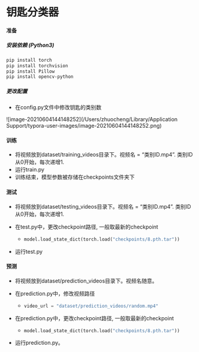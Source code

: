 # 钥匙分类器

#### 准备

##### 安装依赖 (Python3)

```bash
pip install torch
pip install torchvision
pip install Pillow
pip install opencv-python
```

##### 更改配置

- 在config.py文件中修改钥匙的类别数

![image-20210604144148252](/Users/zhuocheng/Library/Application Support/typora-user-images/image-20210604144148252.png)

#### 训练

- 将视频放到dataset/training_videos目录下。视频名 = “类别ID.mp4”. 类别ID从0开始，每次递增1.
- 运行train.py
- 训练结束，模型参数被存储在checkpoints文件夹下

#### 测试

- 将视频放到dataset/testing_videos目录下。视频名 = “类别ID.mp4”. 类别ID从0开始，每次递增1.

- 在test.py中，更改checkpoint路径, 一般取最新的checkpoint

  - ```python
    model.load_state_dict(torch.load("checkpoints/8.pth.tar"))
    ```

- 运行test.py

#### 预测

- 将视频放到dataset/prediction_videos目录下。视频名随意。

- 在prediction.py中，修改视频路径

  - ```python
    video_url = "dataset/prediction_videos/random.mp4"
    ```

- 在prediction.py中，更改checkpoint路径, 一般取最新的checkpoint

  - ```python
    model.load_state_dict(torch.load("checkpoints/8.pth.tar"))
    ```

- 运行prediction.py。